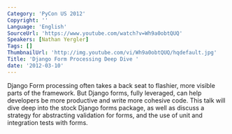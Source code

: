 ```yaml
---
Category: 'PyCon US 2012'
Copyright: ''
Language: 'English'
SourceUrl: 'https://www.youtube.com/watch?v=Wh9a0obtQUQ'
Speakers: [Nathan Yergler]
Tags: []
ThumbnailUrl: 'http://img.youtube.com/vi/Wh9a0obtQUQ/hqdefault.jpg'
Title: 'Django Form Processing Deep Dive '
date: '2012-03-10'
---
```

Django Form processing often takes a back seat to flashier, more visible parts
of the framework. But Django forms, fully leveraged, can help developers be
more productive and write more cohesive code. This talk will dive deep into
the stock Django forms package, as well as discuss a strategy for abstracting
validation for forms, and the use of unit and integration tests with forms.

